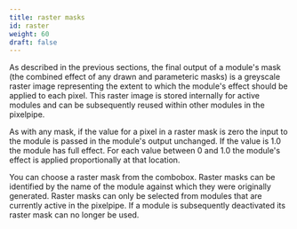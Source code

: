 ```yaml
---
title: raster masks
id: raster
weight: 60
draft: false
---
```


As described in the previous sections, the final output of a module's mask (the combined effect of any drawn and parameteric masks) is a greyscale raster image representing the extent to which the module's effect should be applied to each pixel. This raster image is stored internally for active modules and can be subsequently reused within other modules in the pixelpipe.

As with any mask, if the value for a pixel in a raster mask is zero the input to the module is passed in the module's output unchanged. If the value is 1.0 the module has full effect. For each value between 0 and 1.0 the module's effect is applied proportionally at that location.

You can choose a raster mask from the combobox. Raster masks can be identified by the name of the module against which they were originally generated. Raster masks can only be selected from modules that are currently active in the pixelpipe. If a module is subsequently deactivated its raster mask can no longer be used.
